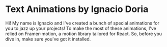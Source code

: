 # Text Animations by Ignacio Doria

Hi! My name is Ignacio and I've created a bunch of special animations for you to jazz up your projects! To make the most of these animations, I've relied on Framer-motion, a motion library tailored for React. So, before you dive in, make sure you've got it installed. 

